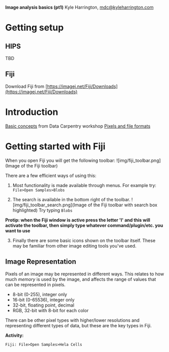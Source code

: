 **Image analysis basics (pt1)**
Kyle Harrington, mdc@kyleharrington.com

# Getting setup

## HIPS

TBD

## Fiji

Download Fiji from
[https://imagej.net/Fiji/Downloads](https://imagej.net/Fiji/Downloads)

# Introduction

[Basic
concepts](https://datacarpentry.org/image-processing/01-introduction/index.html)
from Data Carpentry workshop
[Pixels and file formats](https://datacarpentry.org/image-processing/02-image-basics/index.html)

# Getting started with Fiji

When you open Fiji you will get the following toolbar:
![img/fiji_toolbar.png](Image of the Fiji toolbar)

There are a few efficient ways of using this:

1. Most functionality is made available through menus. For example
   try:
   `File>Open Samples>Blobs`
   
2. The search is available in the bottom right of the toolbar.
![img/fiji_toolbar_search.png](Image of the Fiji toolbar with search
box highlighted)
Try typing `Blobs`

**Protip: when the Fiji window is active press the letter 'l' and this
will activate the toolbar, then simply type whatever
command/plugin/etc. you want to use**

3. Finally there are some basic icons shown on the toolbar
   itself. These may be familiar from other image editing tools you've used.

## Image Representation

Pixels of an image may be represented in different ways. This relates
to how much *memory* is used by the image, and affects the range of
values that can be represented in pixels. 

- 8-bit (0-255), integer only
- 16-bit (0-65536), integer only
- 32-bit, floating point, decimal
- RGB, 32-bit with 8-bit for each color

There can be other pixel types with higher/lower resolutions and
representing different types of data, but these are the key types in Fiji.

**Activity:**
```
Fiji: File>Open Samples>Hela Cells
```
